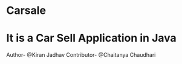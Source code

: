 # Carsale
# It is a Car Sell Application in Java
Author- @Kiran Jadhav 
Contributor- @Chaitanya Chaudhari
